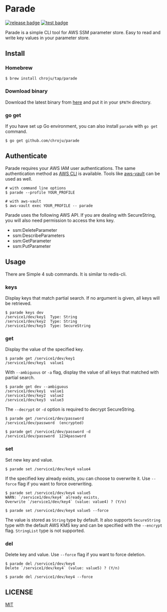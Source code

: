 Parade
======

[![release badge](https://img.shields.io/github/v/release/chroju/parade.svg)](https://github.com/chroju/parade/releases)
[![test badge](https://github.com/chroju/parade/workflows/test/badge.svg)](https://github.com/chroju/parade/actions?workflow=test)

Parade is a simple CLI tool for AWS SSM parameter store. Easy to read and write key values in your parameter store.

Install
-------

### Homebrew

```bash
$ brew install chroju/tap/parade
```

### Download binary

Download the latest binary from [here](https://github.com/chroju/parade/releases) and put it in your `$PATH` directory.

### go get

If you have set up Go environment, you can also install `parade` with `go get` command.

```
$ go get github.com/chroju/parade
```

Authenticate
------------

Parade requires your AWS IAM user authentications. The same authentication method as [AWS CLI](https://docs.aws.amazon.com/cli/latest/userguide/cli-chap-configure.html) is available. Tools like [aws-vault](https://github.com/99designs/aws-vault) can be used as well.

```
# with command line options
$ parade --profile YOUR_PROFILE

# with aws-vault
$ aws-vault exec YOUR_PROFILE -- parade
```

Parade uses the following AWS API. If you are dealing with SecureString, you will also need permission to access the kms key.

* ssm:DeleteParameter
* ssm:DescribeParameters
* ssm:GetParameter
* ssm:PutParameter

Usage
-----

There are Simple 4 sub commands. It is similar to redis-cli. 

### keys

Display keys that match partial search. If no argument is given, all keys will be retrieved.

```
$ parade keys dev
/service1/dev/key1  Type: String
/service1/dev/key2  Type: String
/service1/dev/key3  Type: SecureString
```

### get

Display the value of the specified key.

```
$ parade get /service1/dev/key1
/service1/dev/key1  value1
```

With `--ambiguous` or `-a` flag, display the value of all keys that matched with partial search.

```
$ parade get dev --ambiguous
/service1/dev/key1  value1
/service1/dev/key2  value2
/service1/dev/key3  value3
```

The `--decrypt` or `-d` option is required to decrypt SecureString.

```
$ parade get /service1/dev/password
/service1/dev/password  (encrypted)

$ parade get /service1/dev/password -d
/service1/dev/password  1234password
```

### set

Set new key and value.

```
$ parade set /service1/dev/key4 value4
```

If the specified key already exists, you can choose to overwrite it. Use `--force` flag if you want to force overwriting.

```
$ parade set /service1/dev/key4 value5
WARN: `/service1/dev/key4` already exists.
Overwrite `/service1/dev/key4` (value: value4) ? (Y/n)

$ parade set /service1/dev/key4 value5 --force
```

The value is stored as `String` type by default. It also supports `SecureString` type with the default AWS KMS key and can be specified with the `--encrypt` flag. `StringList` type is not supported.


### del

Delete key and value. Use `--force` flag if you want to force deletion.

```
$ parade del /service1/dev/key4
Delete `/service1/dev/key4` (value: value5) ? (Y/n)

$ parade del /service1/dev/key4 --force
```

LICENSE
----

[MIT](https://github.com/chroju/parade/LICENSE)
